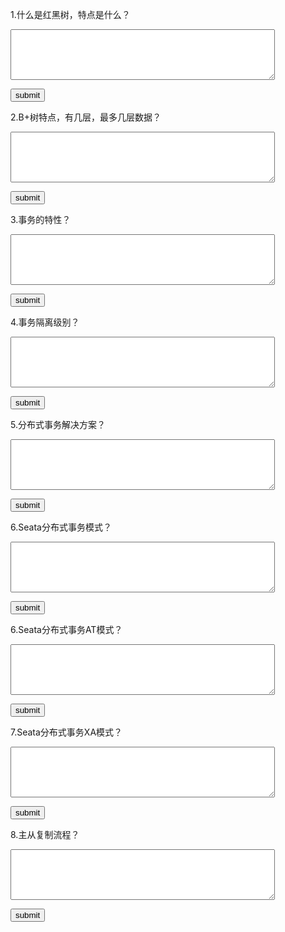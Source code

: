 1.什么是红黑树，特点是什么？<p/>
<textarea rows="5" cols="50" id="mysql1"></textarea><p/>
<button onclick="alert(document.getElementById('mysql1').value==
'一种自平衡的二叉树，保证最长路径不超过最短路径两倍。
特性：1：节点为红或黑；2：根为黑；3：叶子节点为黑；4：红色节点子节点和父节点为黑；
5：不能有连续红节点；6：任一节点到叶子节点所有路径黑节点数量相同'?'正确':'错误')">
submit</button>

2.B+树特点，有几层，最多几层数据？<p/>
<textarea rows="5" cols="50" id="mysql2"></textarea><p/>
<button onclick="alert(document.getElementById('mysql2').value==
'矮胖树'?'正确':'错误')">
submit</button>

3.事务的特性？<p/>
<textarea rows="5" cols="50" id="mysql3"></textarea><p/>
<button onclick="alert(document.getElementById('mysql3').value==
'ACID。原子性，一致性，隔离性，持久性'?'正确':'错误')">
submit</button>

4.事务隔离级别？<p/>
<textarea rows="5" cols="50" id="mysql4"></textarea><p/>
<button onclick="alert(document.getElementById('mysql4').value==
'读未提交，读已提交，可重复度，串行化'?'正确':'错误')">
submit</button>

5.分布式事务解决方案？<p/>
<textarea rows="5" cols="50" id="mysql4"></textarea><p/>
<button onclick="alert(document.getElementById('mysql5').value==
'2PC：两阶段提交（性能不高）；TCC：（Try-Confirm-Cancel)'?'正确':'错误')">
submit</button>

6.Seata分布式事务模式？<p/>
<textarea rows="5" cols="50" id="mysql4"></textarea><p/>
<button onclick="alert(document.getElementById('mysql6').value==
'AT，TCC，SAGA，XA'?'正确':'错误')">
submit</button>


6.Seata分布式事务AT模式？<p/>
<textarea rows="5" cols="50" id="mysql4"></textarea><p/>
<button onclick="alert(document.getElementById('mysql6').value==
'AT 两阶段自动提交模式，1阶段：业务数据和回滚日志在本地事务提交；2：提交或回滚，如回滚则根据回滚日志补偿'?'正确':'错误')">
submit</button>

7.Seata分布式事务XA模式？<p/>
<textarea rows="5" cols="50" id="mysql4"></textarea><p/>
<button onclick="alert(document.getElementById('mysql7').value==
'XA是一种强一致性的事务模式，1阶段：本地执行sql但不提交，报告状态给TC；2：提交或回滚'?'正确':'错误')">
submit</button>

8.主从复制流程？<p/>
<textarea rows="5" cols="50" id="mysql8"></textarea><p/>
<button onclick="alert(document.getElementById('mysql8').value==
'1：Slave连接到Master的后,Master会为Slave开启binlog dump线程,该线程会去读取bin-log日志；
2：Slave连接到Master后,Slave库开启一个I/O线程 通过请求binlog dump thread读取bin-log日志,然后写入从库的relay log日志中
3：Slave还有一个SQL线程,实时监控relay-log日志内容是否有更新,解析文件中的SQL语句,在Slave数据库中去执行'?'正确':'错误')">
submit</button>